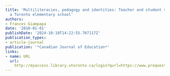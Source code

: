 ```yaml
---
title: 'Multiliteracies, pedagogy and identities: Teacher and student voices from
  a Toronto elementary school'
authors:
- Frances Giampapa
date: '2010-01-01'
publishDate: '2024-10-10T14:22:55.707117Z'
publication_types:
- article-journal
publication: '*Canadian Journal of Education*'
links:
- name: URL
  url: 
    http://myaccess.library.utoronto.ca/login?qurl=https://www.proquest.com/docview/893271812?accountid=14771&bdid=38384&_bd=RgGk%2BfQW4oFVZWPcVkyhN5fB%2FGA%3D
---
```

